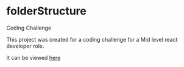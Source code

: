 # folderStructure
Coding Challenge

This project was created for a coding challenge for a Mid level react developer role.

It can be viewed [here](https://folderstructure.herokuapp.com/)

